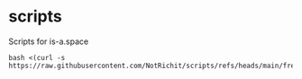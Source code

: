 # scripts
Scripts for is-a.space
```
bash <(curl -s https://raw.githubusercontent.com/NotRichit/scripts/refs/heads/main/fresh.sh)
```
